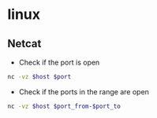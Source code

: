 # linux

## Netcat
- Check if the port is open
```bash
nc -vz $host $port
```
- Check if the ports in the range are open
```bash
nc -vz $host $port_from-$port_to
```